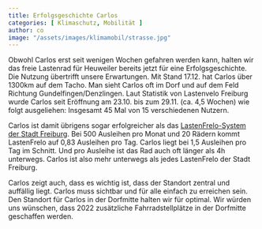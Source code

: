 ```yaml
---
title: Erfolgsgeschichte Carlos
categories: [ Klimaschutz, Mobilität ]
author: co
image: "/assets/images/klimamobil/strasse.jpg"
---
```

Obwohl Carlos erst seit wenigen Wochen gefahren werden kann, halten wir das freie Lastenrad für Heuweiler bereits jetzt für eine Erfolgsgeschichte. Die Nutzung übertrifft unsere Erwartungen. Mit Stand 17.12. hat Carlos über 1300km auf dem Tacho. Man sieht Carlos oft im Dorf und auf dem Feld Richtung Gundelfingen/Denzlingen. Laut Statistik von Lastenvelo Freiburg wurde Carlos seit Eröffnung am 23.10. bis zum 29.11. (ca. 4,5 Wochen) wie folgt ausgeliehen: Insgesamt 45 Mal von 15 verschiedenen Nutzern. 

Carlos ist damit übrigens sogar erfolgreicher als das [LastenFrelo-System der Stadt Freiburg](https://www.vag-freiburg.de/aktuelles/meldung/lastenfrelo-gut-angekommen-und-gut-angenommen). Bei 500 Ausleihen pro Monat und 20 Rädern kommt LastenFrelo auf 0,83 Ausleihen pro Tag. Carlos liegt bei 1,5 Ausleihen pro Tag im Schnitt. Und pro Ausleihe ist das Rad auch oft länger als 4h unterwegs. Carlos ist also mehr unterwegs als jedes LastenFrelo der Stadt Freiburg.

Carlos zeigt auch, dass es wichtig ist, dass der Standort zentral und auffällig liegt. Carlos muss sichtbar und für alle einfach zu erreichen sein. Den Standort für Carlos in der Dorfmitte halten wir für optimal. Wir würden uns wünschen, dass 2022 zusätzliche Fahrradstellplätze in der Dorfmitte geschaffen werden.
